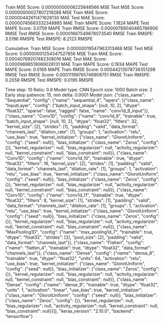 Train MSE Score: 0.00000000006225848566 MSE
Test MSE Score: 0.00000000027807219288 MSE
Train MAE Score: 0.00000442611471626130 MAE
Test MAE Score: 0.00000745683332348885 MAE
Train MAPE Score: 1.1824 MAPE
Test MAPE Score: 3.0759 MAPE
Train RMSE Score: 0.00000789040465786906 RMSE
Test RMSE Score: 0.00001667549678073540 RMSE
Train RMSPE: 3.5196 RMSPE
Test RMSPE: 8.2123 RMSPE

Cumulative:
Train MSE Score: 0.00000019547963313468 MSE
Test MSE Score: 0.00000001254347527856 MSE
Train MAE Score: 0.00040769207482308016 MAE
Test MAE Score: 0.00009698519069028131 MAE
Train MAPE Score: 0.1934 MAPE
Test MAPE Score: 0.0169 MAPE
Train RMSE Score: 0.00044213078736351298 RMSE
Test RMSE Score: 0.00011199765746908751 RMSE
Train RMSPE: 0.2058 RMSPE
Test RMSPE: 0.0195 RMSPE

Time step: 10
Ratio: 0.8
Model type: CNN
Epoch size: 1000
Batch size: 2
Early stop patience: 15, min delta: 0.0001
Model json: {"class_name": "Sequential", "config": {"name": "sequential_4", "layers": [{"class_name": "InputLayer", "config": {"batch_input_shape": [null, 10, 2], "dtype": "float32", "sparse": false, "ragged": false, "name": "conv1d_9_input"}}, {"class_name": "Conv1D", "config": {"name": "conv1d_9", "trainable": true, "batch_input_shape": [null, 10, 2], "dtype": "float32", "filters": 32, "kernel_size": [2], "strides": [1], "padding": "valid", "data_format": "channels_last", "dilation_rate": [1], "groups": 1, "activation": "relu", "use_bias": true, "kernel_initializer": {"class_name": "GlorotUniform", "config": {"seed": null}}, "bias_initializer": {"class_name": "Zeros", "config": {}}, "kernel_regularizer": null, "bias_regularizer": null, "activity_regularizer": null, "kernel_constraint": null, "bias_constraint": null}}, {"class_name": "Conv1D", "config": {"name": "conv1d_10", "trainable": true, "dtype": "float32", "filters": 16, "kernel_size": [2], "strides": [1], "padding": "valid", "data_format": "channels_last", "dilation_rate": [1], "groups": 1, "activation": "relu", "use_bias": true, "kernel_initializer": {"class_name": "GlorotUniform", "config": {"seed": null}}, "bias_initializer": {"class_name": "Zeros", "config": {}}, "kernel_regularizer": null, "bias_regularizer": null, "activity_regularizer": null, "kernel_constraint": null, "bias_constraint": null}}, {"class_name": "Conv1D", "config": {"name": "conv1d_11", "trainable": true, "dtype": "float32", "filters": 8, "kernel_size": [1], "strides": [1], "padding": "valid", "data_format": "channels_last", "dilation_rate": [1], "groups": 1, "activation": "relu", "use_bias": true, "kernel_initializer": {"class_name": "GlorotUniform", "config": {"seed": null}}, "bias_initializer": {"class_name": "Zeros", "config": {}}, "kernel_regularizer": null, "bias_regularizer": null, "activity_regularizer": null, "kernel_constraint": null, "bias_constraint": null}}, {"class_name": "MaxPooling1D", "config": {"name": "max_pooling1d_7", "trainable": true, "dtype": "float32", "strides": [2], "pool_size": [2], "padding": "valid", "data_format": "channels_last"}}, {"class_name": "Flatten", "config": {"name": "flatten_4", "trainable": true, "dtype": "float32", "data_format": "channels_last"}}, {"class_name": "Dense", "config": {"name": "dense_8", "trainable": true, "dtype": "float32", "units": 64, "activation": "relu", "use_bias": true, "kernel_initializer": {"class_name": "GlorotUniform", "config": {"seed": null}}, "bias_initializer": {"class_name": "Zeros", "config": {}}, "kernel_regularizer": null, "bias_regularizer": null, "activity_regularizer": null, "kernel_constraint": null, "bias_constraint": null}}, {"class_name": "Dense", "config": {"name": "dense_9", "trainable": true, "dtype": "float32", "units": 1, "activation": "linear", "use_bias": true, "kernel_initializer": {"class_name": "GlorotUniform", "config": {"seed": null}}, "bias_initializer": {"class_name": "Zeros", "config": {}}, "kernel_regularizer": null, "bias_regularizer": null, "activity_regularizer": null, "kernel_constraint": null, "bias_constraint": null}}]}, "keras_version": "2.10.0", "backend": "tensorflow"}